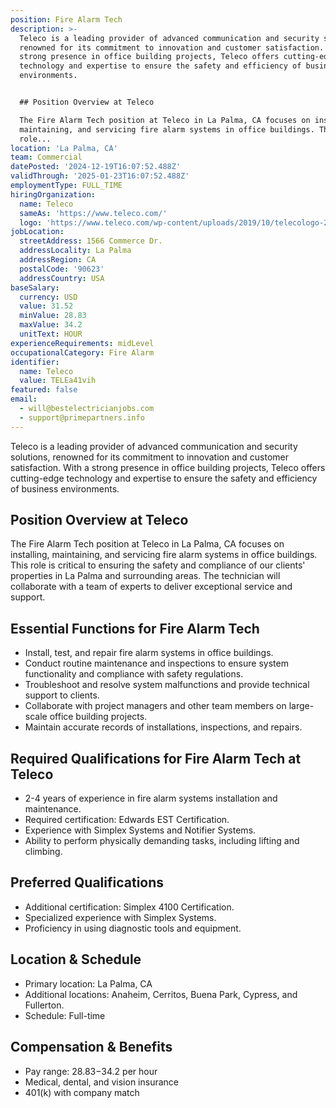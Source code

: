 ```yaml
---
position: Fire Alarm Tech
description: >-
  Teleco is a leading provider of advanced communication and security solutions,
  renowned for its commitment to innovation and customer satisfaction. With a
  strong presence in office building projects, Teleco offers cutting-edge
  technology and expertise to ensure the safety and efficiency of business
  environments.


  ## Position Overview at Teleco

  The Fire Alarm Tech position at Teleco in La Palma, CA focuses on installing,
  maintaining, and servicing fire alarm systems in office buildings. This
  role...
location: 'La Palma, CA'
team: Commercial
datePosted: '2024-12-19T16:07:52.488Z'
validThrough: '2025-01-23T16:07:52.488Z'
employmentType: FULL_TIME
hiringOrganization:
  name: Teleco
  sameAs: 'https://www.teleco.com/'
  logo: 'https://www.teleco.com/wp-content/uploads/2019/10/telecologo-2023.png'
jobLocation:
  streetAddress: 1566 Commerce Dr.
  addressLocality: La Palma
  addressRegion: CA
  postalCode: '90623'
  addressCountry: USA
baseSalary:
  currency: USD
  value: 31.52
  minValue: 28.83
  maxValue: 34.2
  unitText: HOUR
experienceRequirements: midLevel
occupationalCategory: Fire Alarm
identifier:
  name: Teleco
  value: TELEa41vih
featured: false
email:
  - will@bestelectricianjobs.com
  - support@primepartners.info
---
```




Teleco is a leading provider of advanced communication and security solutions, renowned for its commitment to innovation and customer satisfaction. With a strong presence in office building projects, Teleco offers cutting-edge technology and expertise to ensure the safety and efficiency of business environments.

## Position Overview at Teleco
The Fire Alarm Tech position at Teleco in La Palma, CA focuses on installing, maintaining, and servicing fire alarm systems in office buildings. This role is critical to ensuring the safety and compliance of our clients' properties in La Palma and surrounding areas. The technician will collaborate with a team of experts to deliver exceptional service and support.

## Essential Functions for Fire Alarm Tech
- Install, test, and repair fire alarm systems in office buildings.
- Conduct routine maintenance and inspections to ensure system functionality and compliance with safety regulations.
- Troubleshoot and resolve system malfunctions and provide technical support to clients.
- Collaborate with project managers and other team members on large-scale office building projects.
- Maintain accurate records of installations, inspections, and repairs.

## Required Qualifications for Fire Alarm Tech at Teleco
- 2-4 years of experience in fire alarm systems installation and maintenance.
- Required certification: Edwards EST Certification.
- Experience with Simplex Systems and Notifier Systems.
- Ability to perform physically demanding tasks, including lifting and climbing.

## Preferred Qualifications
- Additional certification: Simplex 4100 Certification.
- Specialized experience with Simplex Systems.
- Proficiency in using diagnostic tools and equipment.

## Location & Schedule
- Primary location: La Palma, CA
- Additional locations: Anaheim, Cerritos, Buena Park, Cypress, and Fullerton.
- Schedule: Full-time

## Compensation & Benefits
- Pay range: $28.83-$34.2 per hour
- Medical, dental, and vision insurance
- 401(k) with company match
